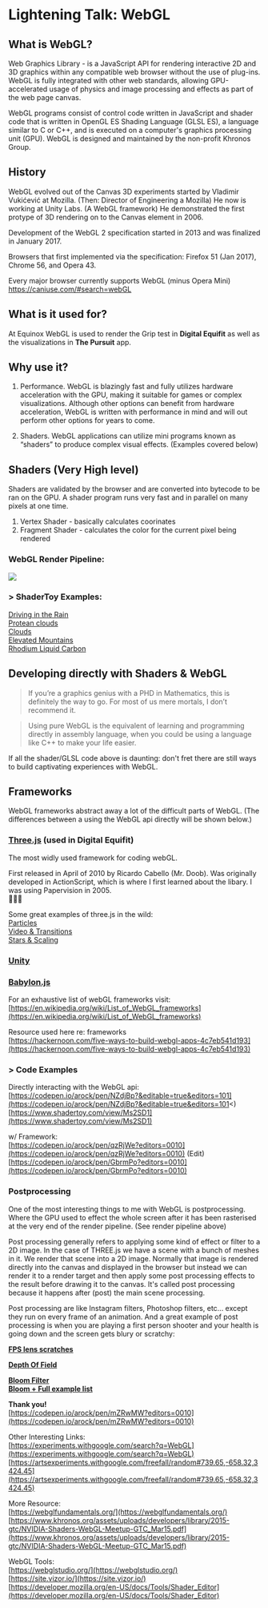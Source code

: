 # Lightening Talk: WebGL

## What is WebGL?

Web Graphics Library - is a JavaScript API for rendering interactive 2D and 3D graphics within any compatible web browser without the use of plug-ins. WebGL is fully integrated with other web standards, allowing GPU-accelerated usage of physics and image processing and effects as part of the web page canvas. 

WebGL programs consist of control code written in JavaScript and shader code that is written in OpenGL ES Shading Language (GLSL ES), a language similar to C or C++, and is executed on a computer's graphics processing unit (GPU). WebGL is designed and maintained by the non-profit Khronos Group.

## History 
WebGL evolved out of the Canvas 3D experiments started by Vladimir Vukićević at Mozilla. (Then: Director of Engineering a Mozilla) He now is working at Unity Labs. (A WebGL framework) He demonstrated the first protype of 3D rendering on to the Canvas element in 2006.

Development of the WebGL 2 specification started in 2013 and was finalized in January 2017. 

Browsers that first implemented via the specification: 
Firefox 51 (Jan 2017), Chrome 56, and Opera 43.

Every major browser currently supports WebGL (minus Opera Mini)
https://caniuse.com/#search=webGL

## What is it used for? 

At Equinox WebGL is used to render the Grip test in **Digital Equifit** as well as the visualizations in **The Pursuit** app. 

## Why use it? 

1. Performance. WebGL is blazingly fast and fully utilizes hardware acceleration with the GPU, making it suitable for games or complex visualizations. Although other options can benefit from hardware acceleration, WebGL is written with performance in mind and will out perform other options for years to come. 

2. Shaders. WebGL applications can utilize mini programs known as “shaders” to produce complex visual effects. (Examples covered below)


## Shaders (Very High level)

Shaders are validated by the browser and are converted into bytecode to be ran on the GPU. A shader program runs very fast and in parallel on many pixels at one time.

1. Vertex Shader - basically calculates coorinates
2. Fragment Shader - calculates the color for the current pixel being rendered

### WebGL Render Pipeline:

<img src="./imgs/pipeline.jpg"/>

### > ShaderToy Examples: 
[Driving in the Rain](https://www.shadertoy.com/view/MdfBRX)<br />
[Protean clouds](https://www.shadertoy.com/view/3l23Rh)<br/>
[Clouds](https://www.shadertoy.com/view/XslGRr)<br />
[Elevated Mountains](https://www.shadertoy.com/view/MdX3Rr)<br />
[Rhodium Liquid Carbon](https://www.shadertoy.com/view/llK3Dy)<br />

## Developing directly with Shaders & WebGL


> If you’re a graphics genius with a PHD in Mathematics, this is definitely the way to go. For most of us mere mortals, I don’t recommend it.

> Using pure WebGL is the equivalent of learning and programming directly in assembly language, when you could be using a language like C++ to make your life easier.

If all the shader/GLSL code above is daunting: don't fret there are still ways to build captivating experiences with WebGL.

## Frameworks 

WebGL frameworks abstract away a lot of the difficult parts of WebGL. (The differences between a using the WebGL api directly will be shown below.) 


### <b>[Three.js](https://threejs.org/)</b> (used in Digital Equifit)

The most widly used framework for coding webGL.

First released in April of 2010 by Ricardo Cabello (Mr. Doob). Was originally developed in ActionScript, which is where I first learned about the libary. I was using Papervision in 2005. <br />😬😬😬

Some great examples of three.js in the wild:<br/>
[Particles](https://particle-love.com/)<br/>
[Video & Transitions](http://taotajima.jp/)<br/>
[Stars & Scaling](http://stars.chromeexperiments.com/)


### <b>[Unity](https://unity.com/)</b>


### <b>[Babylon.js](https://www.babylonjs.com/)</b>


For an exhaustive list of webGL frameworks visit:</br>
[https://en.wikipedia.org/wiki/List_of_WebGL_frameworks](https://en.wikipedia.org/wiki/List_of_WebGL_frameworks)

Resource used here re: frameworks<br/>
[https://hackernoon.com/five-ways-to-build-webgl-apps-4c7eb541d193](https://hackernoon.com/five-ways-to-build-webgl-apps-4c7eb541d193)

### > Code Examples

Directly interacting with the WebGL api: <br/>
[https://codepen.io/arock/pen/NZdjBp?&editable=true&editors=101](https://codepen.io/arock/pen/NZdjBp?&editable=true&editors=101<)<br/>
[https://www.shadertoy.com/view/Ms2SD1](https://www.shadertoy.com/view/Ms2SD1)

w/ Framework: <br />
[https://codepen.io/arock/pen/qzRjWe?editors=0010](https://codepen.io/arock/pen/qzRjWe?editors=0010) (Edit)<br/>
[https://codepen.io/arock/pen/GbrmPo?editors=0010](https://codepen.io/arock/pen/GbrmPo?editors=0010)


### Postprocessing

One of the most interesting things to me with WebGL is postprocessing. Where the GPU used to effect the whole screen after it has been rasterised at the very end of the render pipeline. (See render pipeline above)

Post processing generally refers to applying some kind of effect or filter to a 2D image. In the case of THREE.js we have a scene with a bunch of meshes in it. We render that scene into a 2D image. Normally that image is rendered directly into the canvas and displayed in the browser but instead we can render it to a render target and then apply some post processing effects to the result before drawing it to the canvas. It's called post processing because it happens after (post) the main scene processing.

Post processing are like Instagram filters, Photoshop filters, etc... except they run on every frame of an animation. And a great example of post processing is when you are playing a first person shooter and your health is going down and the screen gets blury or scratchy: 

**[FPS lens scratches](https://vanruesc.github.io/postprocessing/public/demo/#texture)**<br/>

**[Depth Of Field](https://threejs.org/examples/#webgl_postprocessing_dof2)**<br/>

**[Bloom Filter](https://threejs.org/examples/#webgl_postprocessing_unreal_bloom_selective )**
<br/>
**[Bloom + Full example list](https://vanruesc.github.io/postprocessing/public/demo/#bloom )**

**Thank you!** <br/>
[https://codepen.io/arock/pen/mZRwMW?editors=0010](https://codepen.io/arock/pen/mZRwMW?editors=0010)

Other Interesting Links: <br/>
[https://experiments.withgoogle.com/search?q=WebGL](https://experiments.withgoogle.com/search?q=WebGL)<br/>
[https://artsexperiments.withgoogle.com/freefall/random#739.65,-658.32,3424.45](https://artsexperiments.withgoogle.com/freefall/random#739.65,-658.32,3424.45)<br/>

More Resource:<br/>
[https://webglfundamentals.org/](https://webglfundamentals.org/)<br/>
[https://www.khronos.org/assets/uploads/developers/library/2015-gtc/NVIDIA-Shaders-WebGL-Meetup-GTC_Mar15.pdf](https://www.khronos.org/assets/uploads/developers/library/2015-gtc/NVIDIA-Shaders-WebGL-Meetup-GTC_Mar15.pdf)

WebGL Tools: <br/>
[https://webglstudio.org/](https://webglstudio.org/)<br/>
[https://site.vizor.io/](https://site.vizor.io/)<br/>
[https://developer.mozilla.org/en-US/docs/Tools/Shader_Editor](https://developer.mozilla.org/en-US/docs/Tools/Shader_Editor)<br/>


